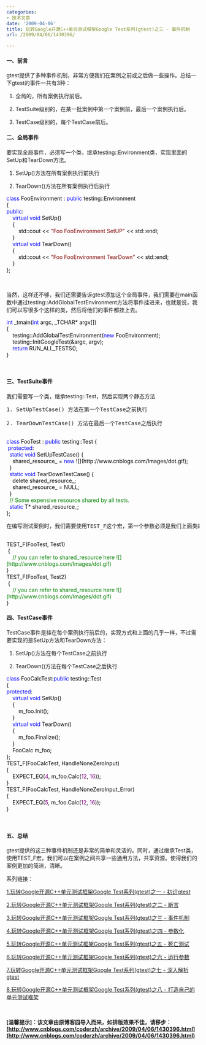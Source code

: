 ```yaml
---
categories:
- 技术文章
date: '2009-04-06'
title: 玩转Google开源C++单元测试框架Google Test系列(gtest)之三 - 事件机制
url: /2009/04/06/1430396/

---
```



#### 一、前言

gtest提供了多种事件机制，非常方便我们在案例之前或之后做一些操作。总结一下gtest的事件一共有3种：

1. 全局的，所有案例执行前后。

2. TestSuite级别的，在某一批案例中第一个案例前，最后一个案例执行后。

3. TestCase级别的，每个TestCase前后。

#### 二、全局事件

要实现全局事件，必须写一个类，继承testing::Environment类，实现里面的SetUp和TearDown方法。

1. SetUp()方法在所有案例执行前执行

2. TearDown()方法在所有案例执行后执行

<div class="cnblogs_code"><span style="color: #0000ff;">class</span><span style="color: #000000;">&nbsp;FooEnvironment&nbsp;:&nbsp;</span><span style="color: #0000ff;">public</span><span style="color: #000000;">&nbsp;testing::Environment
<br />
{
<br />
</span><span style="color: #0000ff;">public</span><span style="color: #000000;">:
<br />
&nbsp;&nbsp;&nbsp;&nbsp;</span><span style="color: #0000ff;">virtual</span><span style="color: #000000;">&nbsp;</span><span style="color: #0000ff;">void</span><span style="color: #000000;">&nbsp;SetUp()
<br />
&nbsp;&nbsp;&nbsp;&nbsp;{
<br />
&nbsp;&nbsp;&nbsp;&nbsp;&nbsp;&nbsp;&nbsp;&nbsp;std::cout&nbsp;</span><span style="color: #000000;">&lt;&lt;</span><span style="color: #000000;">&nbsp;</span><span style="color: #800000;">"</span><span style="color: #800000;">Foo&nbsp;FooEnvironment&nbsp;SetUP</span><span style="color: #800000;">"</span><span style="color: #000000;">&nbsp;</span><span style="color: #000000;">&lt;&lt;</span><span style="color: #000000;">&nbsp;std::endl;
<br />
&nbsp;&nbsp;&nbsp;&nbsp;}
<br />
&nbsp;&nbsp;&nbsp;&nbsp;</span><span style="color: #0000ff;">virtual</span><span style="color: #000000;">&nbsp;</span><span style="color: #0000ff;">void</span><span style="color: #000000;">&nbsp;TearDown()
<br />
&nbsp;&nbsp;&nbsp;&nbsp;{
<br />
&nbsp;&nbsp;&nbsp;&nbsp;&nbsp;&nbsp;&nbsp;&nbsp;std::cout&nbsp;</span><span style="color: #000000;">&lt;&lt;</span><span style="color: #000000;">&nbsp;</span><span style="color: #800000;">"</span><span style="color: #800000;">Foo&nbsp;FooEnvironment&nbsp;TearDown</span><span style="color: #800000;">"</span><span style="color: #000000;">&nbsp;</span><span style="color: #000000;">&lt;&lt;</span><span style="color: #000000;">&nbsp;std::endl;
<br />
&nbsp;&nbsp;&nbsp;&nbsp;}
<br />
};</span></div>

&nbsp;

当然，这样还不够，我们还需要告诉gtest添加这个全局事件，我们需要在main函数中通过testing::AddGlobalTestEnvironment方法将事件挂进来，也就是说，我们可以写很多个这样的类，然后将他们的事件都挂上去。

<div class="cnblogs_code"><span style="color: #0000ff;">int</span><span style="color: #000000;">&nbsp;_tmain(</span><span style="color: #0000ff;">int</span><span style="color: #000000;">&nbsp;argc,&nbsp;_TCHAR</span><span style="color: #000000;">*</span><span style="color: #000000;">&nbsp;argv[])
<br />
{
<br />
&nbsp;&nbsp;&nbsp;&nbsp;testing::AddGlobalTestEnvironment(</span><span style="color: #0000ff;">new</span><span style="color: #000000;">&nbsp;FooEnvironment);
<br />
&nbsp;&nbsp;&nbsp;&nbsp;testing::InitGoogleTest(</span><span style="color: #000000;">&amp;</span><span style="color: #000000;">argc,&nbsp;argv);
<br />
&nbsp;&nbsp;&nbsp;&nbsp;</span><span style="color: #0000ff;">return</span><span style="color: #000000;">&nbsp;RUN_ALL_TESTS();
<br />
}</span></div>

&nbsp;

#### 三、TestSuite事件

我们需要写一个类，继承<a name="Sharing_Resources_Between_Tests_in_the_Same_Test_Case">testing::Test，然后实现两个静态方法</a>

<pre><a name="Sharing_Resources_Between_Tests_in_the_Same_Test_Case">1. SetUpTestCase() 方法在第一个TestCase之前执行

2. </a><a name="Sharing_Resources_Between_Tests_in_the_Same_Test_Case">TearDownTestCase()</a> 方法在最后一个TestCase之后执行

</pre>
<div class="cnblogs_code"><span style="color: #0000ff;">class</span><span style="color: #000000;">&nbsp;FooTest&nbsp;:&nbsp;</span><span style="color: #0000ff;">public</span><span style="color: #000000;">&nbsp;testing::Test&nbsp;{
<br />
&nbsp;</span><span style="color: #0000ff;">protected</span><span style="color: #000000;">:
<br />
&nbsp;&nbsp;</span><span style="color: #0000ff;">static</span><span style="color: #000000;">&nbsp;</span><span style="color: #0000ff;">void</span><span style="color: #000000;">&nbsp;SetUpTestCase()&nbsp;{
<br />
&nbsp;&nbsp;&nbsp;&nbsp;shared_resource_&nbsp;</span><span style="color: #000000;">=</span><span style="color: #000000;">&nbsp;</span><span style="color: #0000ff;">new</span><span style="color: #000000;">&nbsp;![](http://www.cnblogs.com/Images/dot.gif);
<br />
&nbsp;&nbsp;}
<br />
&nbsp;&nbsp;</span><span style="color: #0000ff;">static</span><span style="color: #000000;">&nbsp;</span><span style="color: #0000ff;">void</span><span style="color: #000000;">&nbsp;TearDownTestCase()&nbsp;{
<br />
&nbsp;&nbsp;&nbsp;&nbsp;delete&nbsp;shared_resource_;
<br />
&nbsp;&nbsp;&nbsp;&nbsp;shared_resource_&nbsp;</span><span style="color: #000000;">=</span><span style="color: #000000;">&nbsp;NULL;
<br />
&nbsp;&nbsp;}
<br />
&nbsp;&nbsp;</span><span style="color: #008000;">//</span><span style="color: #008000;">&nbsp;Some&nbsp;expensive&nbsp;resource&nbsp;shared&nbsp;by&nbsp;all&nbsp;tests.</span><span style="color: #008000;">
<br />
</span><span style="color: #000000;">&nbsp;&nbsp;</span><span style="color: #0000ff;">static</span><span style="color: #000000;">&nbsp;T</span><span style="color: #000000;">*</span><span style="color: #000000;">&nbsp;shared_resource_;
<br />
};</span></div>
<pre>在编写测试案例时，我们需要使用TEST_F这个宏，第一个参数必须是我们上面类的名字，代表一个TestSuite。

</pre>
<div class="cnblogs_code"><span style="color: #000000;">TEST_F(FooTest,&nbsp;Test1)
<br />
&nbsp;{
<br />
&nbsp;&nbsp;&nbsp;&nbsp;</span><span style="color: #008000;">//</span><span style="color: #008000;">&nbsp;you&nbsp;can&nbsp;refer&nbsp;to&nbsp;shared_resource&nbsp;here&nbsp;![](http://www.cnblogs.com/Images/dot.gif)</span><span style="color: #008000;">
<br />
</span><span style="color: #000000;">}
<br />
TEST_F(FooTest,&nbsp;Test2)
<br />
&nbsp;{
<br />
&nbsp;&nbsp;&nbsp;&nbsp;</span><span style="color: #008000;">//</span><span style="color: #008000;">&nbsp;you&nbsp;can&nbsp;refer&nbsp;to&nbsp;shared_resource&nbsp;here&nbsp;![](http://www.cnblogs.com/Images/dot.gif)</span><span style="color: #008000;">
<br />
</span><span style="color: #000000;">}</span></div>

#### 四、TestCase事件 

TestCase事件是挂在每个案例执行前后的，实现方式和上面的几乎一样，不过需要实现的是SetUp方法和TearDown方法：

1. SetUp()方法在每个TestCase之前执行

2. TearDown()方法在每个TestCase之后执行

<div class="cnblogs_code"><span style="color: #0000ff;">class</span><span style="color: #000000;">&nbsp;FooCalcTest:</span><span style="color: #0000ff;">public</span><span style="color: #000000;">&nbsp;testing::Test
<br />
{
<br />
</span><span style="color: #0000ff;">protected</span><span style="color: #000000;">:
<br />
&nbsp;&nbsp;&nbsp;&nbsp;</span><span style="color: #0000ff;">virtual</span><span style="color: #000000;">&nbsp;</span><span style="color: #0000ff;">void</span><span style="color: #000000;">&nbsp;SetUp()
<br />
&nbsp;&nbsp;&nbsp;&nbsp;{
<br />
&nbsp;&nbsp;&nbsp;&nbsp;&nbsp;&nbsp;&nbsp;&nbsp;m_foo.Init();
<br />
&nbsp;&nbsp;&nbsp;&nbsp;}
<br />
&nbsp;&nbsp;&nbsp;&nbsp;</span><span style="color: #0000ff;">virtual</span><span style="color: #000000;">&nbsp;</span><span style="color: #0000ff;">void</span><span style="color: #000000;">&nbsp;TearDown()
<br />
&nbsp;&nbsp;&nbsp;&nbsp;{
<br />
&nbsp;&nbsp;&nbsp;&nbsp;&nbsp;&nbsp;&nbsp;&nbsp;m_foo.Finalize();
<br />
&nbsp;&nbsp;&nbsp;&nbsp;}
<br />
&nbsp;&nbsp;&nbsp;&nbsp;FooCalc&nbsp;m_foo;
<br />
};
<br />
TEST_F(FooCalcTest,&nbsp;HandleNoneZeroInput)
<br />
{
<br />
&nbsp;&nbsp;&nbsp;&nbsp;EXPECT_EQ(</span><span style="color: #800080;">4</span><span style="color: #000000;">,&nbsp;m_foo.Calc(</span><span style="color: #800080;">12</span><span style="color: #000000;">,&nbsp;</span><span style="color: #800080;">16</span><span style="color: #000000;">));
<br />
}
<br />
TEST_F(FooCalcTest,&nbsp;HandleNoneZeroInput_Error)
<br />
{
<br />
&nbsp;&nbsp;&nbsp;&nbsp;EXPECT_EQ(</span><span style="color: #800080;">5</span><span style="color: #000000;">,&nbsp;m_foo.Calc(</span><span style="color: #800080;">12</span><span style="color: #000000;">,&nbsp;</span><span style="color: #800080;">16</span><span style="color: #000000;">));
<br />
}</span></div>

&nbsp;

#### 五、总结

gtest提供的这三种事件机制还是非常的简单和灵活的。同时，通过继承Test类，使用TEST_F宏，我们可以在案例之间共享一些通用方法，共享资源。使得我们的案例更加的简洁，清晰。

系列链接：
  
[1.玩转Google开源C++单元测试框架Google Test系列(gtest)之一 - 初识gtest](http://www.cnblogs.com/coderzh/archive/2009/03/31/1426758.html)
  
[2.玩转Google开源C++单元测试框架Google Test系列(gtest)之二 - 断言](http://www.cnblogs.com/coderzh/archive/2009/04/06/1430364.html)
  
[3.玩转Google开源C++单元测试框架Google Test系列(gtest)之三 - 事件机制](http://www.cnblogs.com/coderzh/archive/2009/04/06/1430396.html)
  
[4.玩转Google开源C++单元测试框架Google Test系列(gtest)之四 - 参数化](http://www.cnblogs.com/coderzh/archive/2009/04/08/1431297.html) 
  
[5.玩转Google开源C++单元测试框架Google Test系列(gtest)之五 - 死亡测试](http://www.cnblogs.com/coderzh/archive/2009/04/08/1432043.html) 
  
[6.玩转Google开源C++单元测试框架Google Test系列(gtest)之六 - 运行参数](http://www.cnblogs.com/coderzh/archive/2009/04/10/1432789.html) 
  
[7.玩转Google开源C++单元测试框架Google Test系列(gtest)之七 - 深入解析gtest](http://www.cnblogs.com/coderzh/archive/2009/04/11/1433744.html)

 [8.玩转Google开源C++单元测试框架Google Test系列(gtest)之八 - 打造自己的单元测试框架](http://www.cnblogs.com/coderzh/archive/2009/04/12/1434155.html)

&nbsp;

**[温馨提示]：该文章由原博客园导入而来，如排版效果不佳，请移步：[http://www.cnblogs.com/coderzh/archive/2009/04/06/1430396.html](http://www.cnblogs.com/coderzh/archive/2009/04/06/1430396.html)**